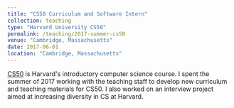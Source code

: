 ```yaml
---
title: "CS50 Curriculum and Software Intern"
collection: teaching
type: "Harvard University CS50"
permalink: /teaching/2017-summer-cs50
venue: "Cambridge, Massachusetts"
date: 2017-06-01
location: "Cambridge, Massachusetts"
---
```


[CS50](https://en.wikipedia.org/wiki/CS50 "CS50") is Harvard's introductory computer science course. I spent the summer of 2017 working with the teaching staff to develop new curriculum and teaching materials for CS50. I also worked on an interview project aimed at increasing diversity in CS at Harvard.